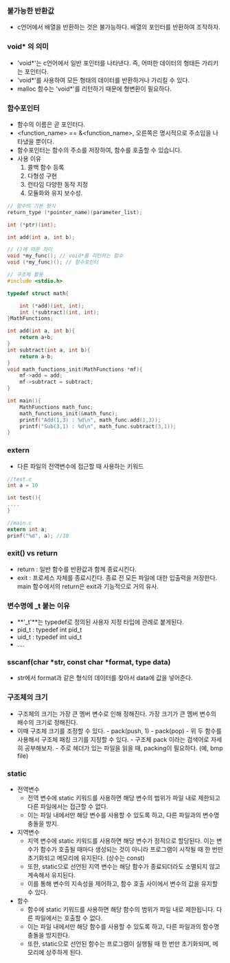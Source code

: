### 불가능한 반환값
- c언어에서 배열을 반환하는 것은 불가능하다. 배열의 포인터를 반환하여 조작하자.

### void* 의 의미
- 'void*'는 c언어에서 일반 포인터를 나타낸다. 즉, 어떠한 데이터의 형태든 가리키는 포인터다. 
- 'void*'를 사용하여 모든 형태의 데이터를 반환하거나 가리킬 수 있다. 
- malloc 함수는 'void*'를 리턴하기 때문에 형변환이 필요하다.

### 함수포인터
- 함수의 이름은 곧 포인터다.
- <function_name> == &<function_name>, 오른쪽은 명시적으로 주소임을 나타냈을 뿐이다. 
- 함수포인터는 함수의 주소를 저장하여, 함수를 호출할 수 있습니다.
- 사용 이유
    1. 콜백 함수 등록
    2. 다형성 구현
    3. 런타임 다양한 동작 지정
    4. 모듈화와 유지 보수성.

```c
// 함수의 기본 형식
return_type (*pointer_name)(parameter_list);

int (*ptr)(int);

int add(int a, int b);

// ()에 따른 차이
void *my_func(); // void*를 리턴하는 함수
void (*my_func)(); // 함수포인터
```

```c
// 구조체 활용
#include <stdio.h>

typedef struct math{

    int (*add)(int, int);
    int (*subtract)(int, int);
}MathFunctions;

int add(int a, int b){
    return a+b;
}
int subtract(int a, int b){
    return a-b;
}
void math_functions_init(MathFunctions *mf){
    mf->add = add;
    mf->subtract = subtract;
}

int main(){
    MathFunctions math_func;
    math_functions_init(&math_func);
    printf("Add(1,3) : %d\n", math_func.add(1,3));
    printf("Sub(3,1) : %d\n", math_func.subtract(3,1));
}

```

### extern
- 다른 파일의 전역변수에 접근할 때 사용하는 키워드
```c
//test.c
int a = 10

int test(){
....
}

//main.c
extern int a;
prinf("%d", a); //10
```

### exit() vs return
- return : 일반 함수를 반환값과 함께 종료시킨다.
- exit : 프로세스 자체를 종료시킨다. 종료 전 모든 파일에 대한 입출력을 저장한다. main 함수에서의 return은 exit과 기능적으로 거의 유사.

### 변수명에 _t 붙는 이유
- **'_t'**는 typedef로 정의된 사용자 지정 타입에 관례로 붙게된다.
- pid_t : typedef int pid_t
- uid_t : typedef int uid_t
- ....

### sscanf(char *str, const char *format, type data)
- str에서 format과 같은 형식의 데이터를 찾아서 data에 값을 넣어준다.

### 구조체의 크기
- 구조체의 크기는 가장 큰 멤버 변수로 인해 정해진다. 가장 크기가 큰 멤버 변수의 배수의 크기로 정해진다.
- 이때 구조체 크기를 조정할 수 있다.
      - pack(push, 1)
      - pack(pop)
      - 위 두 함수를 사용해서 구조체 패킹 크기를 지정할 수 있다.
      - 구조체 pack 이라는 검색어로 자세히 공부해보자.
      - 주로 헤더가 있는 파일을 읽을 때, packing이 필요하다. (예, bmp file)

### static
- 전역변수
    - 전역 변수에 static 키워드를 사용하면 해당 변수의 범위가 파일 내로 제한되고 다른 파일에서는 접근할 수 없다.
    - 이는 파일 내에서만 해당 변수를 사용할 수 있도록 하고, 다른 파일과의 변수명 충돌을 방지.
- 지역변수
    - 지역 변수에 static 키워드를 사용하면 해당 변수가 정적으로 할당된다. 이는 변수가 함수가 호출될 때마다 생성되는 것이 아니라 프로그램이 시작될 때 한 번만 초기화되고 메모리에 유지된다. (상수는 const)
    - 또한, static으로 선언된 지역 변수는 해당 함수가 종료되더라도 소멸되지 않고 계속해서 유지된다.
    - 이를 통해 변수의 지속성을 제어하고, 함수 호출 사이에서 변수의 값을 유지할 수 있다.
- 함수  
    - 함수에 static 키워드를 사용하면 해당 함수의 범위가 파일 내로 제한됩니다. 다른 파일에서는 호출할 수 없다.
    - 이는 파일 내에서만 해당 함수를 사용할 수 있도록 하고, 다른 파일과의 함수명 충돌을 방지한다.
    - 또한, static으로 선언된 함수는 프로그램이 실행될 때 한 번만 초기화되며, 메모리에 상주하게 된다.

